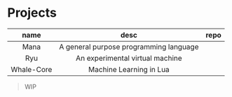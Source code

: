 # Projects
|name|desc|repo|
|:---:|:---:|:---:|
|Mana|A general purpose programming language||
|Ryu|An experimental virtual machine||
|Whale-Core|Machine Learning in Lua||
> WIP